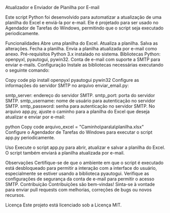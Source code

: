Atualizador e Enviador de Planilha por E-mail


Este script Python foi desenvolvido para automatizar a atualização de uma planilha do Excel e enviá-la por e-mail. Ele é projetado para ser usado no Agendador de Tarefas do Windows, permitindo que o script seja executado periodicamente.

Funcionalidades
Abre uma planilha do Excel.
Atualiza a planilha.
Salva as alterações.
Fecha a planilha.
Envia a planilha atualizada por e-mail como anexo.
Pré-requisitos
Python 3.x instalado no sistema.
Bibliotecas Python: openpyxl, pyautogui, pywin32.
Conta de e-mail com suporte a SMTP para enviar e-mails.
Configuração
Instale as bibliotecas necessárias executando o seguinte comando:

Copy code
pip install openpyxl pyautogui pywin32
Configure as informações do servidor SMTP no arquivo enviar_email.py:

smtp_server: endereço do servidor SMTP.
smtp_port: porta do servidor SMTP.
smtp_username: nome de usuário para autenticação no servidor SMTP.
smtp_password: senha para autenticação no servidor SMTP.
No arquivo app.py, ajuste o caminho para a planilha do Excel que deseja atualizar e enviar por e-mail:

python
Copy code
arquivo_excel = "Caminho\\para\\a\\planilha.xlsx"
Configure o Agendador de Tarefas do Windows para executar o script app.py periodicamente.

Uso
Execute o script app.py para abrir, atualizar e salvar a planilha do Excel. O script também enviará a planilha atualizada por e-mail.

Observações
Certifique-se de que o ambiente em que o script é executado está desbloqueado para permitir a interação com a interface do usuário, especialmente se estiver usando a biblioteca pyautogui.
Verifique as configurações de segurança da conta de e-mail para permitir o acesso SMTP.
Contribuição
Contribuições são bem-vindas! Sinta-se à vontade para enviar pull requests com melhorias, correções de bugs ou novos recursos.

Licença
Este projeto está licenciado sob a Licença MIT.
